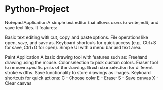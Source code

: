 # Python-Project
Notepad Application
A simple text editor that allows users to write, edit, and save text files. It features:

Basic text editing with cut, copy, and paste options.
File operations like open, save, and save as.
Keyboard shortcuts for quick access (e.g., Ctrl+S for save, Ctrl+O for open).
Simple UI with a menu bar and text area.


Paint Application
A basic drawing tool with features such as:
Freehand drawing using the mouse.
Color selection to pick custom colors.
Eraser tool to remove specific parts of the drawing.
Brush size selection for different stroke widths.
Save functionality to store drawings as images.
Keyboard shortcuts for quick actions:
C - Choose color
E - Eraser
S - Save canvas
X - Clear canvas
